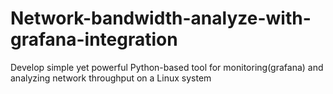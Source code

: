 # Network-bandwidth-analyze-with-grafana-integration
Develop simple yet powerful Python-based tool for monitoring(grafana) and analyzing network throughput on a Linux system
